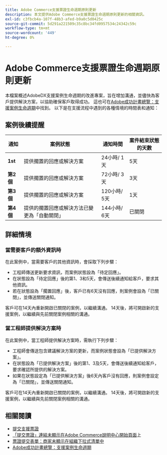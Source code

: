 ```yaml
---
title: Adobe Commerce支援票證生命週期原則更新
description: 本文提供Adobe Commerce支援票證生命週期原則更新的相關資訊。
exl-id: c3fbcb4a-107f-48b3-afed-b9a0c5d0425c
source-git-commit: 5d291a221509c35c8bc34fd0957534c24342c59c
workflow-type: tm+mt
source-wordcount: '449'
ht-degree: 0%

---
```


# Adobe Commerce支援票證生命週期原則更新

本檔案概述AdobeDX支援案例生命週期的改進專案，旨在增加溝通，並儘快為客戶提供解決方案，以協助確保客戶取得成功。 這也可在[Adobe成功計畫總覽：支援案例生命週期](https://experienceleague.adobe.com/en/docs/support-resources/data-sheets/overview#support-case-lifecycle---coming-soon)中找到。
以下是在支援流程中遇到的各種情境的時間表和通知：

## 案例後續提醒

| 通知 | 案例狀態 | 通知時間 | 案件結束狀態的天數 |
|--- |--- |--- |--- |
| **1st** | 提供擱置的回應或解決方案 | 24小時/ 1天 | 5天 |
| **第2個** | 提供擱置的回應或解決方案 | 72小時/ 3天 | 3天 |
| **第3個** | 提供擱置的回應或解決方案 | 120小時/ 5天 | 1天 |
| **第4個** | 提供的擱置回應或解決方法已變更為「自動關閉」 | 144小時/ 6天 | 已關閉 |

## 詳細情境

### 當需要客戶的額外資訊時

在此案例中，當需要客戶的其他資訊時，會採取下列步驟：

* 工程師傳送更新要求資訊，而案例狀態設為「待定回應」。
* 在狀態設為「待定回應」後的第1、3和5天，會傳送後續通知給客戶，要求其他資訊。
* 若在狀態設為「擱置回應」後，客戶已有6天沒有回應，則案例會設為「已關閉」，並傳送關閉通知。

客戶可在14天內重新開啟已關閉的案例，以繼續溝通。 14天後，將可開啟新的支援案例，以繼續與先前關閉案例相關的溝通。

### 當工程師提供解決方案時

在此案例中，當工程師提供解決方案時，需執行下列步驟：

* 工程師會傳送包含建議解決方案的更新，而案例狀態會設為「已提供解決方案」。
* 在狀態設為「已提供解決方案」後的第1、3及5天，會傳送後續通知給客戶，要求確認所提供的解決方案。
* 如果在狀態設定為「已提供解決方案」後6天內客戶沒有回應，則案例會設定為「已關閉」，並傳送關閉通知。

客戶可在14天內重新開啟已關閉的案例，以繼續溝通。 14天後，將可開啟新的支援案例，以繼續與先前關閉案例相關的溝通。

## 相關閱讀

* [提交支援票證](https://experienceleague.adobe.com/en/docs/commerce-knowledge-base/kb/help-center-guide/magento-help-center-user-guide#submit-ticket)
* [「提交票證」連結未顯示在Adobe Commerce說明中心開始頁面](https://experienceleague.adobe.com/en/docs/commerce-knowledge-base/kb/help-center-guide/magento-help-center-user-guide#no-submit-link)上
* [票證提交表單：商家未顯示在組織下拉式清單中](https://experienceleague.adobe.com/en/docs/commerce-knowledge-base/kb/help-center-guide/magento-help-center-user-guide#merchant-not-displayed)
* [Adobe成功計畫總覽：支援案例生命週期](https://experienceleague.adobe.com/en/docs/support-resources/data-sheets/overview#support-case-lifecycle---coming-soon)
